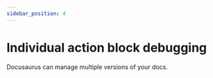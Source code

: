 ```yaml
---
sidebar_position: 4
---
```


# Individual action block debugging

Docusaurus can manage multiple versions of your docs.